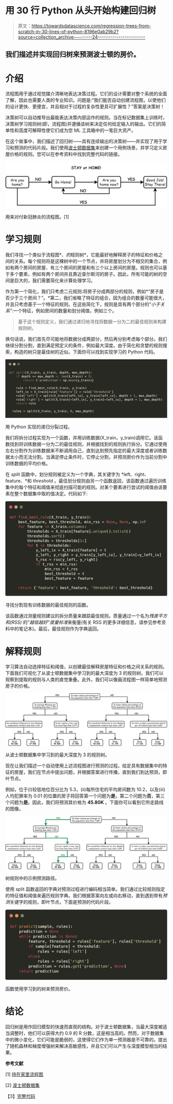 # 用 30 行 Python 从头开始构建回归树

> 原文：<https://towardsdatascience.com/regression-trees-from-scratch-in-30-lines-of-python-8196e0ab29b2?source=collection_archive---------24----------------------->

## 我们描述并实现回归树来预测波士顿的房价。

# 介绍

流程图用于通过视觉媒介清晰地表达决策过程。它们的设计需要对整个系统的全面了解，因此也需要人类的专业知识。问题是:“我们能否自动创建流程图，以使他们的设计更快、更便宜，并且相对于过程的复杂性更具可扩展性？”答案是决策树！

决策树可以自动推导出最能表达决策内部运作的规则。当在标记数据集上训练时，决策树学习规则树(即，流程图)并遵循该树来决定任何给定输入的输出。它们的简单性和高度可解释性使它们成为您 ML 工具箱中的一笔巨大资产。

在这个故事中，我们描述了回归树——具有连续输出的决策树——并实现了用于学习和预测的代码片段。我们使用[波士顿数据集](https://scikit-learn.org/stable/datasets/index.html#boston-dataset)来创建一个用例场景，并学习定义房屋价格的规则。您可以在参考资料中找到完整代码的链接。

![](img/48eba1209e95f66c09a09a6d7acc0f9d.png)

用来对付新冠肺炎的流程图。[1]

# 学习规则

我们寻找一个类似于流程图*、*的*规则树*，它能最好地解释房子的特征和价格之间的关系。每个规则将是这棵树中的一个节点，并将房屋划分为不相交的集合，例如有两个房间的房屋、有三个房间的房屋和有三个以上房间的房屋。规则也可以基于多个要素，例如有两个房间并且靠近查尔斯河的房子。因此，所有可能的树的空间是巨大的，我们需要简化来计算处理学习。

作为第一个简化，我们只考虑二元规则:将房子分成两部分的规则，例如*“房子是否少于三个房间？”。*第二，我们省略了特征的组合，因为组合的数量可能很大，并且只考虑基于一个特征的规则。在这些简化下，规则是具有两个部分的“*小于关系”*:一个特征，例如房间的数量和划分阈值，例如三个。

> 基于这个规则定义，我们通过递归地寻找将数据一分为二的最佳规则来构建规则树。

换句话说，我们首先尽可能地将数据分成两部分，然后再分别考虑每个部分。我们继续分割分割，直到满足预定义的条件，例如最大深度。由于简化和贪婪的规则搜索，构造的树只是最佳树的近似。下面你可以找到实现学习的 Python 代码。

![](img/81405c3ee300998d1d6a4184162fd623.png)

用 Python 实现的递归分裂过程。

我们将拆分过程实现为一个函数，并用训练数据(X_train，y_train)调用它。该函数找到将训练数据一分为二的最佳规则，并根据找到的规则执行拆分。它通过使用左右分割作为训练数据来不断调用自己，直到达到预先指定的最大深度或者训练数据太小而无法分割。当满足停止条件时，它停止分割，并预测房价作为当前分割中训练数据的平均价格。

在 *split* 函数中，划分规则被定义为一个字典，其关键字为 *left、right、feature、*和 *threshold* 。最佳划分规则由另一个函数返回，该函数通过遍历训练集中的每个特征和阈值来彻底扫描可能的规则。对某个要素进行尝试的阈值由该要素在整个数据集中取的值决定。代码如下:

![](img/81ce32b51b7f0e15673f457cf9f777dd.png)

寻找分割现有训练数据的最佳规则的函数。

该函数通过测量规则建议的拆分质量来跟踪最佳规则。质量通过一个名为*残差平方和(RSS)* 的“*越低越好”度量标准*来衡量(有关 RSS 的更多详细信息，请参见参考资料中的笔记本)。最后，最佳规则作为字典返回。

# 解释规则

学习算法自动选择特征和阈值，以创建最佳解释房屋特征和价格之间关系的规则。下面我们可视化了从波士顿数据集中学习到的最大深度为 3 的规则树。我们可以观察到提取的规则与人类的直觉重叠。此外，我们可以像画流程图一样简单地预测房子的价格。

![](img/c28f4c137b9658a648f65873d663f04e.png)

从波士顿数据集中学习到的最大深度为 3 的规则树。

现在让我们描述一个自动使用上述流程图进行预测的过程。给定具有数据集中的特征的房屋，我们在节点中提出问题，并根据答案进行传播，直到我们到达预测，即叶节点。

例如，位于(I)较低地位百分比为 5.3，(ii)每所住宅的平均房间数为 10.2，以及(iii)人均犯罪率为 0.01 的位置的房子将回答第一个问题为**是**，第二个问题为**否**，第三个问题为**是**。因此，我们将预测其价格为 **45.80K** 。下面你可以看到它所走路线的图像。

![](img/6e3fa139fb8955c64ca2093b46d8365e.png)

树规则中的示例预测路径。

使用 split 函数返回的字典对预测过程进行编码相当简单。我们通过比较规则指定的特征值和阈值来遍历规则字典。我们根据答案向左或向右移动，直到遇到带有*预测*关键字的规则，即叶节点。下面是预测的代码片段。

![](img/f71f3e514abe8df232c3e5a1869dfbab.png)

函数使用学习到的树来预测房价。

# 结论

回归树是用作回归模型的快速而直观的结构。对于波士顿数据集，当最大深度被适当调整时，他们可以获得大约 0.9 的 R 分数，这是相当高的。然而，对于数据集中的微小变化，它们可能是脆弱的，这使得它们作为单一预测器是不可靠的。提出了随机森林和梯度增强树来解决高敏感性，并且它们可以产生与深度模型相当的结果。

**参考文献**

[1] [待在家里流程图](https://twitter.com/LHoltonLee/status/1243133282453250049/photo/1)

[2] [波士顿数据集](https://scikit-learn.org/stable/datasets/index.html#boston-dataset)

【3】[完整代码](https://github.com/rizaozcelik/cmpe462-spring20/blob/master/RegressionTree/RegressionTree.ipynb)